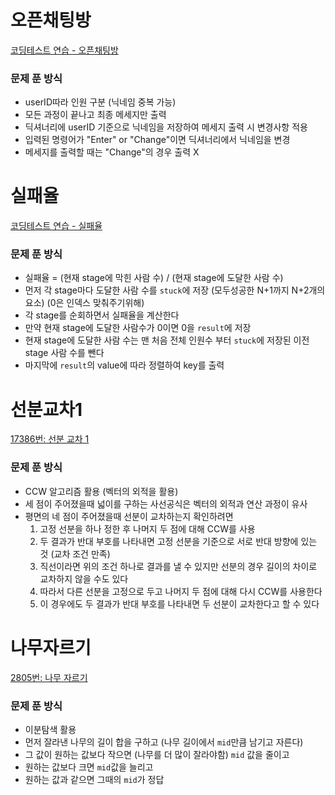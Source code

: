 # 오픈채팅방

[코딩테스트 연습 - 오픈채팅방](https://programmers.co.kr/learn/courses/30/lessons/42888)

### 문제 푼 방식

- userID따라 인원 구분 (닉네임 중복 가능)
- 모든 과정이 끝나고 최종 메세지만 출력
- 딕셔너리에 userID 기준으로 닉네임을 저장하여 메세지 출력 시 변경사항 적용
- 입력된 명령어가 "Enter" or "Change"이면 딕셔너리에서 닉네임을 변경
- 메세지를 출력할 때는 "Change"의 경우 출력 X

# 실패율

[코딩테스트 연습 - 실패율](https://programmers.co.kr/learn/courses/30/lessons/42889)

### 문제 푼 방식

- 실패율 = (현재 stage에 막힌 사람 수) / (현재 stage에 도달한 사람 수)
- 먼저 각 stage마다 도달한 사람 수를 `stuck`에 저장 (모두성공한 N+1까지 N+2개의 요소)
(0은 인덱스 맞춰주기위해)
- 각 stage를 순회하면서 실패율을 계산한다
- 만약 현재 stage에 도달한 사람수가 0이면 0을 `result`에 저장
- 현재 stage에 도달한 사람 수는 맨 처음 전체 인원수 부터 `stuck`에 저장된 이전 stage 사람 수를 뺀다
- 마지막에 `result`의 value에 따라 정렬하여 key를 출력

# 선분교차1

[17386번: 선분 교차 1](https://www.acmicpc.net/problem/17386)

### 문제 푼 방식

- CCW 알고리즘 활용 (벡터의 외적을 활용)
- 세 점이 주어졌을때 넓이를 구하는 사선공식은 벡터의 외적과 연산 과정이 유사
- 평면의 네 점이 주어졌을때 선분이 교차하는지 확인하려면
    1. 고정 선분을 하나 정한 후 나머지 두 점에 대해 CCW를 사용
    2. 두 결과가 반대 부호를 나타내면 고정 선분을 기준으로 서로 반대 방향에 있는 것
    (교차 조건 만족)
    3. 직선이라면 위의 조건 하나로 결과를 낼 수 있지만 선분의 경우 길이의 차이로 교차하지 않을 수도 있다
    4. 따라서 다른 선분을 고정으로 두고 나머지 두 점에 대해 다시 CCW를 사용한다
    5. 이 경우에도 두 결과가 반대 부호를 나타내면 두 선분이 교차한다고 할 수 있다

# 나무자르기

[2805번: 나무 자르기](https://www.acmicpc.net/problem/2805)

### 문제 푼 방식

- 이분탐색 활용
- 먼저 잘라낸 나무의 길이 합을 구하고 (나무 길이에서 `mid`만큼 남기고 자른다)
- 그 값이 원하는 값보다 작으면 (나무를 더 많이 잘라야함) `mid` 값을 줄이고
- 원하는 값보다 크면 `mid`값을 늘리고
- 원하는 값과 같으면 그때의 `mid`가 정답